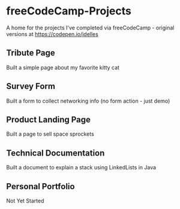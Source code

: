 # freeCodeCamp-Projects
A home for the projects I've completed via freeCodeCamp - original versions at https://codepen.io/jdelles

## Tribute Page
Built a simple page about my favorite kitty cat

## Survey Form
Built a form to collect networking info (no form action - just demo) 

## Product Landing Page
Built a page to sell space sprockets

## Technical Documentation
Built a document to explain a stack using LinkedLists in Java

## Personal Portfolio
Not Yet Started